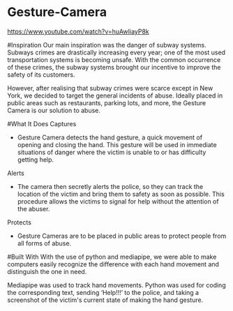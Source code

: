 # Gesture-Camera
https://www.youtube.com/watch?v=huAwIiayP8k

#Inspiration
Our main inspiration was the danger of subway systems. Subways crimes are drastically increasing every year; one of the most used transportation systems is becoming unsafe. With the common occurrence of these crimes, the subway systems brought our incentive to improve the safety of its customers.

However, after realising that subway crimes were scarce except in New York, we decided to target the general incidents of abuse. Ideally placed in public areas such as restaurants, parking lots, and more, the Gesture Camera is our solution to abuse.

#What It Does
Captures
- Gesture Camera detects the hand gesture, a quick movement of opening and closing the hand. This gesture will be used in immediate situations of danger where the victim is unable to or has difficulty getting help.

Alerts
- The camera then secretly alerts the police, so they can track the location of the victim and bring them to safety as soon as possible. This procedure allows the victims to signal for help without the attention of the abuser.

Protects
- Gesture Cameras are to be placed in public areas to protect people from all forms of abuse.

#Built With
With the use of python and mediapipe, we were able to make computers easily recognize the difference with each hand movement and distinguish the one in need.

Mediapipe was used to track hand movements. Python was used for coding the corresponding text, sending ‘Help!!!’ to the police, and taking a screenshot of the victim's current state of making the hand gesture.
